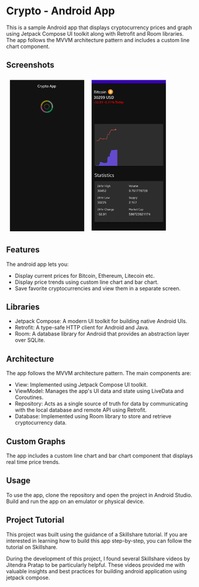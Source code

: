 # Crypto - Android App

This is a sample Android app that displays cryptocurrency prices and graph using Jetpack Compose UI toolkit along with Retrofit and Room libraries. 
The app follows the MVVM architecture pattern and includes a custom line chart component.

## Screenshots

[<img src="/readme/homescreen.gif" align="left"
width="200"
hspace="10" vspace="10">](/readme/homescreen.gif)

[<img src="/readme/detailsscreen.gif" align="center"
width="200"
hspace="10" vspace="10">](/readme/detailsscreen.gif)

## Features

The android app lets you:
- Display current prices for Bitcoin, Ethereum, Litecoin etc.
- Display price trends using custom line chart and bar chart.
- Save favorite cryptocurrencies and view them in a separate screen.

## Libraries

- Jetpack Compose: A modern UI toolkit for building native Android UIs.
- Retrofit: A type-safe HTTP client for Android and Java.
- Room: A database library for Android that provides an abstraction layer over SQLite.

## Architecture

The app follows the MVVM architecture pattern. The main components are:
- View: Implemented using Jetpack Compose UI toolkit.
- ViewModel: Manages the app's UI data and state using LiveData and Coroutines.
- Repository: Acts as a single source of truth for data by communicating with the local database and remote API using Retrofit.
- Database: Implemented using Room library to store and retrieve cryptocurrency data.

## Custom Graphs
The app includes a custom line chart and bar chart component that displays real time price trends.

## Usage
To use the app, clone the repository and open the project in Android Studio. Build and run the app on an emulator or physical device.

## Project Tutorial
This project was built using the guidance of a Skillshare tutorial. If you are interested in learning how to build this app step-by-step, you can follow the tutorial on Skillshare.

During the development of this project, I found several Skillshare videos by Jitendra Pratap to be particularly helpful. These videos provided me with valuable insights and best practices for building android application using jetpack compose.
